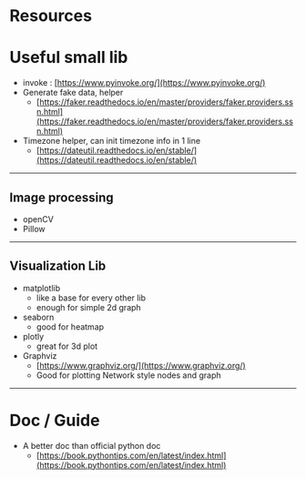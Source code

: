 # Resources

# Useful small lib

- invoke : [https://www.pyinvoke.org/](https://www.pyinvoke.org/)
- Generate fake data, helper
    - [https://faker.readthedocs.io/en/master/providers/faker.providers.ssn.html](https://faker.readthedocs.io/en/master/providers/faker.providers.ssn.html)
- Timezone helper, can init timezone info in 1 line
    - [https://dateutil.readthedocs.io/en/stable/](https://dateutil.readthedocs.io/en/stable/)

---

## Image processing

- openCV
- Pillow

---

## Visualization Lib

- matplotlib
    - like a base for every other lib
    - enough for simple 2d graph
- seaborn
    - good for heatmap
- plotly
    - great for 3d plot
- Graphviz
    - [https://www.graphviz.org/](https://www.graphviz.org/)
    - Good for plotting Network style nodes and graph

---

# Doc / Guide

- A better doc than official python doc
    - [https://book.pythontips.com/en/latest/index.html](https://book.pythontips.com/en/latest/index.html)